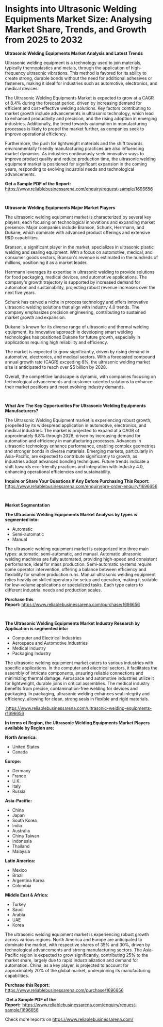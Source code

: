 <p><h1>Insights into Ultrasonic Welding Equipments Market Size: Analysing Market Share, Trends, and Growth from 2025 to 2032</h1></p><p><strong>Ultrasonic Welding Equipments Market Analysis and Latest Trends</strong></p>
<p><p>Ultrasonic welding equipment is a technology used to join materials, typically thermoplastics and metals, through the application of high-frequency ultrasonic vibrations. This method is favored for its ability to create strong, durable bonds without the need for additional adhesives or fasteners, making it ideal for industries such as automotive, electronics, and medical devices. </p><p>The Ultrasonic Welding Equipments Market is expected to grow at a CAGR of 8.4% during the forecast period, driven by increasing demand for efficient and cost-effective welding solutions. Key factors contributing to market growth include advancements in ultrasonic technology, which lead to enhanced productivity and precision, and the rising adoption in emerging industries. Additionally, the trend towards automation in manufacturing processes is likely to propel the market further, as companies seek to improve operational efficiency. </p><p>Furthermore, the push for lightweight materials and the shift towards environmentally friendly manufacturing practices are also influencing market dynamics. As industries continuously seek innovative ways to improve product quality and reduce production time, the ultrasonic welding equipment market is positioned for significant expansion in the coming years, responding to evolving industrial needs and technological advancements.</p></p>
<p><strong>Get a Sample PDF of the Report:&nbsp;</strong> <a href="https://www.reliablebusinessarena.com/enquiry/request-sample/1696656?utm_campaign=1892&utm_medium=2&utm_source=Github&utm_content=ia&utm_term=27032025&utm_id=ultrasonic-welding-equipments">https://www.reliablebusinessarena.com/enquiry/request-sample/1696656</a></p>
<p>&nbsp;</p>
<p><strong>Ultrasonic Welding Equipments Major Market Players</strong></p>
<p><p>The ultrasonic welding equipment market is characterized by several key players, each focusing on technological innovations and expanding market presence. Major companies include Branson, Schunk, Herrmann, and Dukane, which dominate with advanced product offerings and extensive R&D capabilities.</p><p>Branson, a significant player in the market, specializes in ultrasonic plastic welding and sealing equipment. With a focus on automotive, medical, and consumer goods sectors, Branson's revenue is estimated in the hundreds of millions, positioning it as a market leader.</p><p>Herrmann leverages its expertise in ultrasonic welding to provide solutions for food packaging, medical devices, and automotive applications. The company's growth trajectory is supported by increased demand for automation and sustainability, projecting robust revenue increases over the next five years.</p><p>Schunk has carved a niche in process technology and offers innovative ultrasonic welding solutions that align with Industry 4.0 trends. The company emphasizes precision engineering, contributing to sustained market growth and expansion.</p><p>Dukane is known for its diverse range of ultrasonic and thermal welding equipment. Its innovative approach in developing smart welding technologies has positioned Dukane for future growth, especially in applications requiring high reliability and efficiency.</p><p>The market is expected to grow significantly, driven by rising demand in automotive, electronics, and medical sectors. With a forecasted compound annual growth rate (CAGR) exceeding 6%, the ultrasonic welding market size is anticipated to reach over $5 billion by 2028.</p><p>Overall, the competitive landscape is dynamic, with companies focusing on technological advancements and customer-oriented solutions to enhance their market positions and meet evolving industry demands.</p></p>
<p>&nbsp;</p>
<p><strong>What Are The Key Opportunities For Ultrasonic Welding Equipments Manufacturers?</strong></p>
<p><p>The Ultrasonic Welding Equipment market is experiencing robust growth, propelled by its widespread application in automotive, electronics, and medical industries. The market is projected to expand at a CAGR of approximately 6.8% through 2028, driven by increasing demand for automation and efficiency in manufacturing processes. Advances in ultrasonic technology enhance performance, enabling complex geometries and stronger bonds in diverse materials. Emerging markets, particularly in Asia-Pacific, are expected to contribute significantly to growth, as industries adopt advanced bonding techniques. Future trends indicate a shift towards eco-friendly practices and integration with Industry 4.0, enhancing operational efficiencies and sustainability.</p></p>
<p><strong>Inquire or Share Your Questions If Any Before Purchasing This Report:</strong> <a href="https://www.reliablebusinessarena.com/enquiry/pre-order-enquiry/1696656?utm_campaign=1892&utm_medium=2&utm_source=Github&utm_content=ia&utm_term=27032025&utm_id=ultrasonic-welding-equipments">https://www.reliablebusinessarena.com/enquiry/pre-order-enquiry/1696656</a></p>
<p>&nbsp;</p>
<p><strong>Market Segmentation</strong></p>
<p><strong>The Ultrasonic Welding Equipments Market Analysis by types is segmented into:</strong></p>
<p><ul><li>Automatic</li><li>Semi-automatic</li><li>Manual</li></ul></p>
<p><p>The ultrasonic welding equipment market is categorized into three main types: automatic, semi-automatic, and manual. Automatic ultrasonic welding machines are fully automated, providing high-speed and consistent performance, ideal for mass production. Semi-automatic systems require some operator intervention, offering a balance between efficiency and flexibility for smaller production runs. Manual ultrasonic welding equipment relies heavily on skilled operators for setup and operation, making it suitable for low-volume applications or specialized tasks. Each type caters to different industrial needs and production scales.</p></p>
<p><strong>Purchase this Report:&nbsp;</strong><a href="https://www.reliablebusinessarena.com/purchase/1696656?utm_campaign=1892&utm_medium=2&utm_source=Github&utm_content=ia&utm_term=27032025&utm_id=ultrasonic-welding-equipments">https://www.reliablebusinessarena.com/purchase/1696656</a></p>
<p>&nbsp;</p>
<p><strong>The Ultrasonic Welding Equipments Market Industry Research by Application is segmented into:</strong></p>
<p><ul><li>Computer and Electrical Industries</li><li>Aerospace and Automotive Industries</li><li>Medical Industry</li><li>Packaging Industry</li></ul></p>
<p><p>The ultrasonic welding equipment market caters to various industries with specific applications. In the computer and electrical sectors, it facilitates the assembly of intricate components, ensuring reliable connections and minimizing thermal damage. Aerospace and automotive industries utilize it for lightweight, durable joins in critical assemblies. The medical industry benefits from precise, contamination-free welding for devices and packaging. In packaging, ultrasonic welding enhances seal integrity and efficiency, allowing for clean, strong seals in flexible and rigid materials.</p></p>
<p><a href="https://www.reliablebusinessarena.com/ultrasonic-welding-equipments-r1696656?utm_campaign=1892&utm_medium=2&utm_source=Github&utm_content=ia&utm_term=27032025&utm_id=ultrasonic-welding-equipments">&nbsp;https://www.reliablebusinessarena.com/ultrasonic-welding-equipments-r1696656</a></p>
<p><strong>In terms of Region, the Ultrasonic Welding Equipments Market Players available by Region are:</strong></p>
<p>
    <p> <strong> North America: </strong>
        <ul>
            <li>United States</li>
            <li>Canada</li>
        </ul>
        </p> 
    <p> <strong> Europe: </strong>
        <ul>
            <li>Germany</li>
            <li>France</li>
            <li>U.K.</li>
            <li>Italy</li>
            <li>Russia</li>
        </ul>
        </p> 
    <p> <strong> Asia-Pacific: </strong>
        <ul>
            <li>China</li>
            <li>Japan</li>
            <li>South Korea</li>
            <li>India</li>
            <li>Australia</li>
            <li>China Taiwan</li>
            <li>Indonesia</li>
            <li>Thailand</li>
            <li>Malaysia</li>
        </ul>
        </p> 
    <p> <strong> Latin America: </strong>
        <ul>
            <li>Mexico</li>
            <li>Brazil</li>
            <li>Argentina Korea</li>
            <li>Colombia</li>
        </ul>
        </p> 
    <p> <strong> Middle East & Africa: </strong>
        <ul>
            <li>Turkey</li>
            <li>Saudi</li>
            <li>Arabia</li>
            <li>UAE</li>
            <li>Korea</li>
        </ul>
    </p>
    </p>
<p><p>The ultrasonic welding equipment market is experiencing robust growth across various regions. North America and Europe are anticipated to dominate the market, with respective shares of 35% and 30%, driven by technological advancements and strong manufacturing sectors. The Asia-Pacific region is expected to grow significantly, contributing 25% to the market share, largely due to rapid industrialization and demand for automation. China, as a key player, is projected to account for approximately 20% of the global market, underpinning its manufacturing capabilities.</p></p>
<p><strong>Purchase this Report: </strong><a href="https://www.reliablebusinessarena.com/purchase/1696656?utm_campaign=1892&utm_medium=2&utm_source=Github&utm_content=ia&utm_term=27032025&utm_id=ultrasonic-welding-equipments">https://www.reliablebusinessarena.com/purchase/1696656</a></p>
<p>&nbsp;<strong>Get a Sample PDF of the Report:&nbsp;&nbsp;</strong><a href="https://www.reliablebusinessarena.com/enquiry/request-sample/1696656?utm_campaign=1892&utm_medium=2&utm_source=Github&utm_content=ia&utm_term=27032025&utm_id=ultrasonic-welding-equipments">https://www.reliablebusinessarena.com/enquiry/request-sample/1696656</a></p>
<p><strong></strong></p>
<p>Check more reports on <a href="https://www.reliablebusinessarena.com/?utm_campaign=1892&utm_medium=2&utm_source=Github&utm_content=ia&utm_term=27032025&utm_id=ultrasonic-welding-equipments">https://www.reliablebusinessarena.com/</a></p>